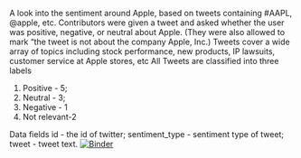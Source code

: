 
A look into the sentiment around Apple, based on tweets containing #AAPL, @apple, etc. Contributors were given a tweet and asked whether the user was positive, negative, or neutral about Apple. (They were also allowed to mark “the tweet is not about the company Apple, Inc.) Tweets cover a wide array of topics including stock performance, new products, IP lawsuits, customer service at Apple stores, etc
All Tweets are classified into three labels
1) Positive - 5;
2) Neutral - 3;
3) Negative - 1
4) Not relevant-2

Data fields
id - the id of twitter;
sentiment_type - sentiment type of tweet;
tweet - tweet text.
[![Binder](https://mybinder.org/badge_logo.svg)](https://mybinder.org/v2/gh/harshraizada/Apple-Computers-Twitter-sentiment-analysis/blob/master/Apple%20Twitter%20Sentiment%20Analysis.ipynb/master)
